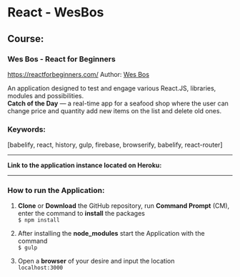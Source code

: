# React - WesBos

## Course:
### Wes Bos - React for Beginners
https://reactforbeginners.com/
Author: [Wes Bos](http://wesbos.com/)

An application designed to test and engage various React.JS,  libraries, modules and possibilities.  
**Catch of the Day** — a real-time app for a seafood shop where the user can change price and quantity add new items on the list and delete old ones.

### Keywords:
[babelify, react, history, gulp, firebase, browserify, babelify, react-router]

***
**Link to the application instance located on Heroku:**  


***
### How to run the Application:
1. **Clone** or **Download** the GitHub repository, run **Command Prompt** (CM), enter the command to **install** the packages  
    `$ npm install`

2. After installing the **node_modules** start the Application with the command  
    `$ gulp`

3. Open a **browser** of your desire and input the location  
    `localhost:3000`
